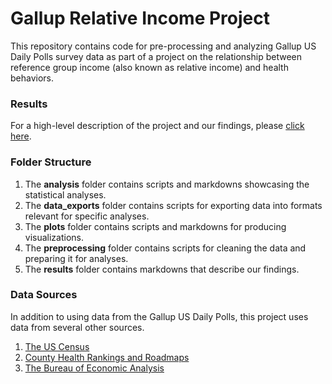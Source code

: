 # Gallup Relative Income Project

This repository contains code for pre-processing and analyzing Gallup US Daily Polls survey 
data as part of a project on the relationship between reference group income 
(also known as relative income) and health behaviors.

### Results

For a high-level description of the project and our findings, please [click here](https://github.com/djolear/gallup_rs/blob/main/results/main.md).

### Folder Structure

1. The **analysis** folder contains scripts and markdowns showcasing the statistical analyses.
2. The **data_exports** folder contains scripts for exporting data into formats relevant for specific analyses.
3. The **plots** folder contains scripts and markdowns for producing visualizations.
4. The **preprocessing** folder contains scripts for cleaning the data and preparing it for analyses.
5. The **results** folder contains markdowns that describe our findings.

### Data Sources

In addition to using data from the Gallup US Daily Polls, this project uses data from several other sources.

1. [The US Census](https://www.census.gov/)
2. [County Health Rankings and Roadmaps](https://www.countyhealthrankings.org/)
3. [The Bureau of Economic Analysis](https://www.bea.gov/)